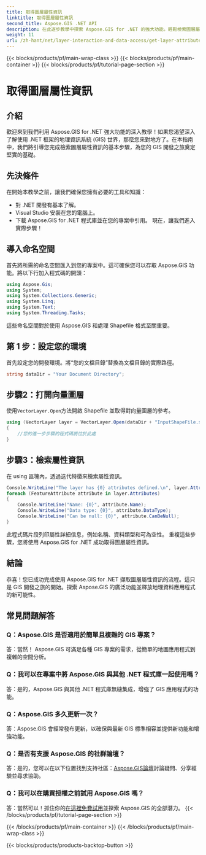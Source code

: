 ```yaml
---
title: 取得圖層屬性資訊
linktitle: 取得圖層屬性資訊
second_title: Aspose.GIS .NET API
description: 在此逐步教學中探索 Aspose.GIS for .NET 的強大功能。輕鬆檢索圖層屬性資訊。立即下載免費試用版！
weight: 11
url: /zh-hant/net/layer-interaction-and-data-access/get-layer-attribute-information/
---
```


{{< blocks/products/pf/main-wrap-class >}}
{{< blocks/products/pf/main-container >}}
{{< blocks/products/pf/tutorial-page-section >}}

# 取得圖層屬性資訊

## 介紹
歡迎來到我們利用 Aspose.GIS for .NET 強大功能的深入教學！如果您渴望深入了解使用 .NET 框架的地理資訊系統 (GIS) 世界，那麼您來對地方了。在本指南中，我們將引導您完成檢索圖層屬性資訊的基本步驟，為您的 GIS 開發之旅奠定堅實的基礎。
## 先決條件
在開始本教學之前，讓我們確保您擁有必要的工具和知識：
- 對 .NET 開發有基本了解。
- Visual Studio 安裝在您的電腦上。
- 下載 Aspose.GIS for .NET 程式庫並在您的專案中引用。
現在，讓我們進入實際步驟！
## 導入命名空間
首先將所需的命名空間匯入到您的專案中。這可確保您可以存取 Aspose.GIS 功能。將以下行加入程式碼的開頭：
```csharp
using Aspose.Gis;
using System;
using System.Collections.Generic;
using System.Linq;
using System.Text;
using System.Threading.Tasks;
```
這些命名空間對於使用 Aspose.GIS 和處理 Shapefile 格式至關重要。
## 第 1 步：設定您的環境
首先設定您的開發環境。將“您的文檔目錄”替換為文檔目錄的實際路徑。
```csharp
string dataDir = "Your Document Directory";
```
## 步驟2：打開向量圖層
使用`VectorLayer.Open`方法開啟 Shapefile 並取得對向量圖層的參考。
```csharp
using (VectorLayer layer = VectorLayer.Open(dataDir + "InputShapeFile.shp", Drivers.Shapefile))
{
    //您的進一步步驟的程式碼將位於此處
}
```
## 步驟3：檢索屬性資訊
在 using 區塊內，透過迭代特徵來檢索屬性資訊。
```csharp
Console.WriteLine("The layer has {0} attributes defined.\n", layer.Attributes.Count);
foreach (FeatureAttribute attribute in layer.Attributes)
{
    Console.WriteLine("Name: {0}", attribute.Name);
    Console.WriteLine("Data type: {0}", attribute.DataType);
    Console.WriteLine("Can be null: {0}", attribute.CanBeNull);
}
```
此程式碼片段列印屬性詳細信息，例如名稱、資料類型和可為空性。
重複這些步驟，您將使用 Aspose.GIS for .NET 成功取得圖層屬性資訊。
## 結論
恭喜！您已成功完成使用 Aspose.GIS for .NET 擷取圖層屬性資訊的流程。這只是 GIS 開發之旅的開始。探索 Aspose.GIS 的廣泛功能並釋放地理資料應用程式的新可能性。

## 常見問題解答
### Q：Aspose.GIS 是否適用於簡單且複雜的 GIS 專案？
答：當然！ Aspose.GIS 可滿足各種 GIS 專案的需求，從簡單的地圖應用程式到複雜的空間分析。
### Q：我可以在專案中將 Aspose.GIS 與其他 .NET 程式庫一起使用嗎？
答：是的，Aspose.GIS 與其他 .NET 程式庫無縫集成，增強了 GIS 應用程式的功能。
### Q：Aspose.GIS 多久更新一次？
答：Aspose.GIS 會經常發布更新，以確保與最新 GIS 標準相容並提供新功能和增強功能。
### Q：是否有支援 Aspose.GIS 的社群論壇？
答：是的，您可以在以下位置找到支持社區：[Aspose.GIS論壇](https://forum.aspose.com/c/gis/33)討論疑問、分享經驗並尋求協助。
### Q：我可以在購買授權之前試用 Aspose.GIS 嗎？
答：當然可以！抓住你的[在這裡免費試用](https://releases.aspose.com/)並探索 Aspose.GIS 的全部潛力。
{{< /blocks/products/pf/tutorial-page-section >}}

{{< /blocks/products/pf/main-container >}}
{{< /blocks/products/pf/main-wrap-class >}}

{{< blocks/products/products-backtop-button >}}
